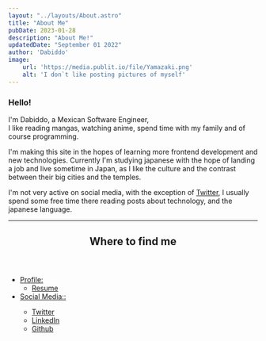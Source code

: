 ```yaml
---
layout: "../layouts/About.astro"
title: "About Me"
pubDate: 2023-01-28
description: "About Me!"
updatedDate: "September 01 2022"
author: 'Dabiddo'
image:
    url: 'https://media.publit.io/file/Yamazaki.png' 
    alt: 'I don`t like posting pictures of myself'
---
```


### Hello!

I'm Dabiddo, a Mexican Software Engineer,<br>
I like reading mangas, watching anime, spend time with my family and of course programming.

I'm making this site in the hopes of learning more frontend development and new technologies.
Currently I'm studying japanese with the hope of landing a job and live sometime in Japan, as I like the culture and the contrast between their big cities and the temples.
<div class="divider"></div>
I'm not very active on social media, with the exception of <a href="https://twitter.com/dabiddokun" target="_blank">Twitter</a>, I usually spend some free time there reading posts about technology, and the japanese language.

<br>
<hr>
<section>
  <header><h2 id="NavigationList">Where to find me</h2></header>
  <nav>
    <ul>
      <li>
        <a href="#">Profile:</a>
        <ul>
          <li><a href="https://gitconnected.com/dabiddo/resume" target="_blank">Resume</a></li>
        </ul>
      </li>
      <li>
      <a href="#">Social Media::</a>
      </li>
      <ul>
        <li><a href="https://twitter.com/dabiddokun" target="_blank">Twitter</a></li>
        <li><a href="https://www.linkedin.com/in/dabiddo/" target="_blank">LinkedIn</a></li>
        <li><a href="https://github.com/dabiddo" target="_blank">Github</a></li>
      </ul>
    </ul>
  </nav>
</section>

